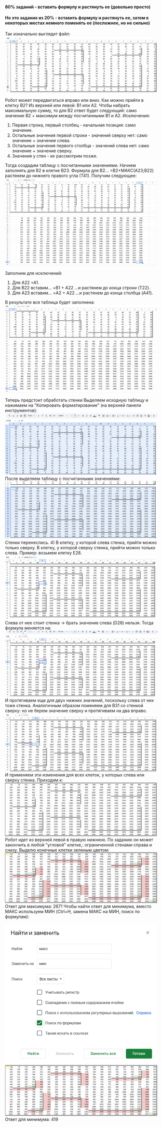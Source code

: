 #### 80% заданий - вставить формулу и растянуть ее (довольно просто)
#### Но это задание из 20% - вставить формулу и растянуть ее, затем в некоторых местах немного поменять ее (посложнее, но не сильно)

Так изначально выглядит файл:
![screenshot](1.png)

Робот может передвигаться вправо или вниз.
Как можно прийти в клетку B2?
Из верхней или левой: B1 или A2.
Чтобы набрать максимальную сумму, то для B2 ответ будет следующий: само значение B2 + максимум между посчитанными B1 и A2.
Исключения:
1) Первая строка, первый столбец - начальная позиция: само значение.
2) Остальные значения первой строки - значений сверху нет: само значение + значение слева.
3) Остальные значения первого столбца - значений слева нет: само значение + значение сверху.
4) Значения у стен - их рассмотрим позже.

Тогда создадим таблицу с посчитанными значениями. Начнем заполнять для B2 в клетке B23.
Формула для B2... =B2+МАКС(A23;B22)
растянем до нижнего правого угла (Т41).
Получим следующее:
![screenshot](2.png)

Заполним для исключений:
1) Для A22 =A1.
2) Для B22 вставим... =B1 + A22 ...и растянем до конца строки (T22).
3) Для A23 вставим... =A2 + A22 ...и растянем до конца столбца (A41).

В результате вся таблица будет заполнена:
![screenshot](3.png)

Теперь предстоит обработать стенки
Выделяем исходную таблицу и нажимаем на "Копировать форматирование" (на верхней панели инструментов):
![screenshot](4.png)
После выделяем таблицу с посчитанными значениями:
![screenshot](5.png)
Стенки перенеслись.
4) В клетку, у которой слева стенка, прийти можно только сверху. В клетку, у которой сверху стенка, прийти можно только слева.
Пример: возьмем клетку E28.
![screenshot](6.png)
Слева от нее стоит стенка -> брать значение слева (D28) нельзя.
Тогда формула меняется на:
![screenshot](7.png)
И протягиваем еще для двух нижних значений, поскольку слева от них тоже стенка.
Аналогичным образом поменяем для B31 со стенкой сверху: но не берем значение сверху и протягиваем на два вправо.
![screenshot](8.png)
И применяем эти изменения для всех клеток, у которых слева или сверху стенка.
Приходим к:
![screenshot](9.png)
Робот идет из верхней левой в правую нижнюю. По заданию он может закончить в любой "угловой" клетке,: ограниченной стенами справа и снизу. Выделю конечные клетки зеленым цветом:
![screenshot](10.png)
Ответ для максимума: 2671
Чтобы найти ответ для минимума, вместо МАКС используем МИН (Ctrl+H, замена МАКС на МИН, поиск по формулам):

![screenshot](11.png)
![screenshot](12.png)
Ответ для минимума: 419
